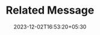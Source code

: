---
weight: 999
title: "Related Message"
description: ""
icon: "article"
date: "2023-12-02T16:53:20+05:30"
lastmod: "2023-12-02T16:53:20+05:30"
draft: true
toc: true
---